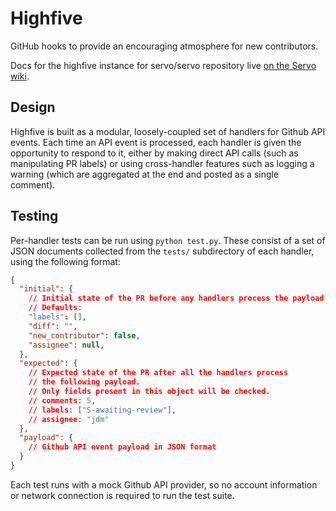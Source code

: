 Highfive
========

GitHub hooks to provide an encouraging atmosphere for new contributors.

Docs for the highfive instance for servo/servo repository live [on the Servo
wiki](https://github.com/servo/servo/wiki/Highfive).

## Design

Highfive is built as a modular, loosely-coupled set of handlers for Github
API events. Each time an API event is processed, each handler is given the
opportunity to respond to it, either by making direct API calls (such as
manipulating PR labels) or using cross-handler features such as logging a
warning (which are aggregated at the end and posted as a single comment).

## Testing

Per-handler tests can be run using `python test.py`. These consist of
a set of JSON documents collected from the `tests/` subdirectory of
each handler, using the following format:
```json
{
  "initial": {
    // Initial state of the PR before any handlers process the payload.
    // Defaults:
    "labels": [],
    "diff": "",
    "new_contributor": false,
    "assignee": null,
  },
  "expected": {
    // Expected state of the PR after all the handlers process
    // the following payload.
    // Only fields present in this object will be checked.
    // comments: 5,
    // labels: ["S-awaiting-review"],
    // assignee: "jdm"
  },
  "payload": {
    // Github API event payload in JSON format
  }
}
```
Each test runs with a mock Github API provider, so no account information
or network connection is required to run the test suite.
